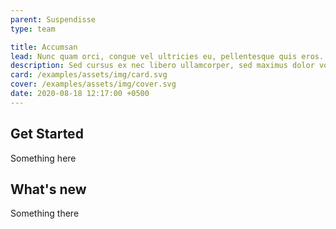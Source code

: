 ```yaml
---
parent: Suspendisse
type: team

title: Accumsan
lead: Nunc quam orci, congue vel ultricies eu, pellentesque quis eros.
description: Sed cursus ex nec libero ullamcorper, sed maximus dolor volutpat. Maecenas eu pharetra felis, vehicula feugiat arcu.
card: /examples/assets/img/card.svg
cover: /examples/assets/img/cover.svg
date: 2020-08-18 12:17:00 +0500
---
```


## Get Started

Something here

## What's new

Something there